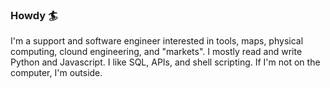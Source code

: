 ### Howdy 🏄

I'm a support and software engineer interested in tools, maps, physical computing, clound engineering, and "markets". I mostly read and write Python and Javascript. I like SQL, APIs, and shell scripting. If I'm not on the computer, I'm outside.
